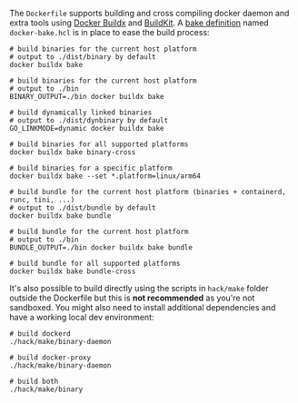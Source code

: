 The `Dockerfile` supports building and cross compiling docker daemon and extra
tools using [Docker Buildx](https://github.com/docker/buildx) and [BuildKit](https://github.com/moby/buildkit).
A [bake definition](https://github.com/docker/buildx/blob/master/docs/reference/buildx_bake.md) named `docker-bake.hcl` is in place to ease the build process:

```shell
# build binaries for the current host platform
# output to ./dist/binary by default
docker buildx bake

# build binaries for the current host platform
# output to ./bin
BINARY_OUTPUT=./bin docker buildx bake

# build dynamically linked binaries
# output to ./dist/dynbinary by default
GO_LINKMODE=dynamic docker buildx bake

# build binaries for all supported platforms
docker buildx bake binary-cross

# build binaries for a specific platform
docker buildx bake --set *.platform=linux/arm64

# build bundle for the current host platform (binaries + containerd, runc, tini, ...)
# output to ./dist/bundle by default
docker buildx bake bundle

# build bundle for the current host platform
# output to ./bin
BUNDLE_OUTPUT=./bin docker buildx bake bundle

# build bundle for all supported platforms
docker buildx bake bundle-cross
```

It's also possible to build directly using the scripts in `hack/make` folder
outside the Dockerfile but this is **not recommended** as you're not sandboxed.
You might also need to install additional dependencies and have a working local dev
environment:

```shell
# build dockerd
./hack/make/binary-daemon

# build docker-proxy
./hack/make/binary-daemon

# build both
./hack/make/binary
```
